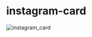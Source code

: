 # instagram-card

![instagram_card](https://user-images.githubusercontent.com/30311763/104122789-29a2ae00-536d-11eb-8eb8-f9d294c01d1c.jpg)
